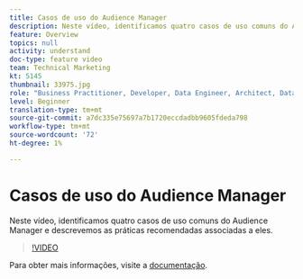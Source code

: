 ```yaml
---
title: Casos de uso do Audience Manager
description: Neste vídeo, identificamos quatro casos de uso comuns do Audience Manager e descrevemos as práticas recomendadas associadas a eles.
feature: Overview
topics: null
activity: understand
doc-type: feature video
team: Technical Marketing
kt: 5145
thumbnail: 33975.jpg
role: "Business Practitioner, Developer, Data Engineer, Architect, Data Architect, Administrator, Leader"
level: Beginner
translation-type: tm+mt
source-git-commit: a7dc335e75697a7b1720eccdadbb9605fdeda798
workflow-type: tm+mt
source-wordcount: '72'
ht-degree: 1%

---
```



# Casos de uso do Audience Manager

Neste vídeo, identificamos quatro casos de uso comuns do Audience Manager e descrevemos as práticas recomendadas associadas a eles.

>[!VIDEO](https://video.tv.adobe.com/v/33975/?quality=12)

Para obter mais informações, visite a [documentação](https://docs.adobe.com/content/help/en/audience-manager/user-guide/aam-home.html).
